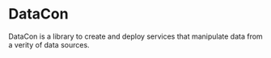 # DataCon
DataCon is a library to create and deploy services that manipulate data from a verity of data sources.